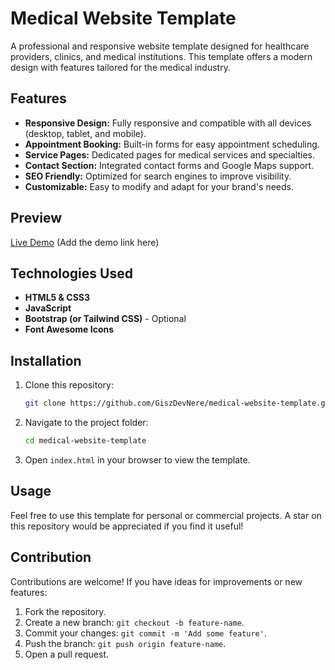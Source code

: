 
# Medical Website Template

A professional and responsive website template designed for healthcare providers, clinics, and medical institutions. This template offers a modern design with features tailored for the medical industry.

## Features

- **Responsive Design:** Fully responsive and compatible with all devices (desktop, tablet, and mobile).
- **Appointment Booking:** Built-in forms for easy appointment scheduling.
- **Service Pages:** Dedicated pages for medical services and specialties.
- **Contact Section:** Integrated contact forms and Google Maps support.
- **SEO Friendly:** Optimized for search engines to improve visibility.
- **Customizable:** Easy to modify and adapt for your brand's needs.

## Preview
[Live Demo](https://giszdevnere.github.io/medical-website-template/) (Add the demo link here)

## Technologies Used

- **HTML5 & CSS3**
- **JavaScript**
- **Bootstrap (or Tailwind CSS)** - Optional
- **Font Awesome Icons**

## Installation

1. Clone this repository:
   ```bash
   git clone https://github.com/GiszDevNere/medical-website-template.git
   ```
2. Navigate to the project folder:
   ```bash
   cd medical-website-template
   ```
3. Open `index.html` in your browser to view the template.

## Usage

Feel free to use this template for personal or commercial projects. A star on this repository would be appreciated if you find it useful!

## Contribution

Contributions are welcome! If you have ideas for improvements or new features:
1. Fork the repository.
2. Create a new branch: `git checkout -b feature-name`.
3. Commit your changes: `git commit -m 'Add some feature'`.
4. Push the branch: `git push origin feature-name`.
5. Open a pull request.

